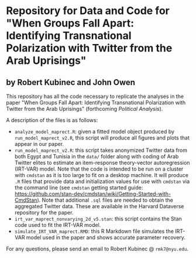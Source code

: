 # Repository for Data and Code for "When Groups Fall Apart: Identifying Transnational Polarization with Twitter from the Arab Uprisings"

## by Robert Kubinec and John Owen

This repository has all the code necessary to replicate the analyses in the paper "When Groups Fall Apart: Identifying Transnational Polarization with Twitter from the Arab Uprisings" (forthcoming *Political Analysis*). 

A description of the files is as follows:

- `analyze_model_maprect.R`: given a fitted model object produced by `run_model_maprect_v2.R`, this script will produce all figures and plots that appear in our paper. 
- `run_model_maprect_v2.R`: this script takes anonymized Twitter data from both Egypt and Tunisia in the `data/` folder along with coding of Arab Twitter elites to estimate an item-response theory-vector autoregression (IRT-VAR) model. Note that the code is intended to be run on a cluster with `cmdstan` as it is too large to fit on a desktop machine. It will produce `.R` files that provide data and initialization values for use with `cmdstan` via the command line (see `cmdstan` getting started guide: https://github.com/stan-dev/cmdstan/wiki/Getting-Started-with-CmdStan). Note that additional `.sql` files are needed to obtain the aggregated Twitter data. These are available in the Harvard Dataverse repository for the paper.
- `irt_var_maprect_nonvarying_2d_v5.stan`: this script contains the Stan code used to fit the IRT-VAR model.
- `simulate_IRT_VAR_maprect.RMD`: this R Markdown file simulates the IRT-VAR model used in the paper and shows accurate parameter recovery. 

For any questions, please send an email to Robert Kubinec @ `rmk7@nyu.edu`.
